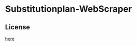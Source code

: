 # Substitutionplan-WebScraper
## License
[here](https://github.com/Schleimfresse/Substitutionplan-WebScraper/blob/main/LICENSE)

